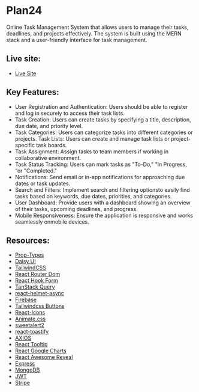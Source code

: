 # Plan24

Online Task Management System that allows users to manage their tasks, deadlines, and projects effectively. The system is built using the MERN stack and a user-friendly interface for task management.

## Live site:

- [Live Site](https://plan24.netlify.app)

## Key Features:

- User Registration and Authentication: Users should be able to register and log in securely to access their task lists.
- Task Creation: Users can create tasks by specifying a title, description, due date, and priority level.
- Task Categories: Users can categorize tasks into different categories or projects. Task Lists: Users can create and manage task lists or project-specific task boards.
- Task Assignment: Assign tasks to team members if working in collaborative environment.
- Task Status Tracking: Users can mark tasks as "To-Do," "In Progress, “or "Completed."
- Notifications: Send email or in-app notifications for approaching due dates or task updates.
- Search and Filters: Implement search and filtering optionsto easily find tasks based on keywords, due dates, priorities, and categories.
- User Dashboard: Provide users with a dashboard showing an overview of their tasks, upcoming deadlines, and progress.
- Mobile Responsiveness: Ensure the application is responsive and works seamlessly onmobile devices.

## Resources:

- [Prop-Types](https://www.npmjs.com/package/prop-types)
- [Daisy UI](https://daisyui.com/)
- [TailwindCSS](https://tailwindcss.com/)
- [React Router Dom](https://reactrouter.com/en/main)
- [React Hook Form](https://react-hook-form.com/)
- [TanStack Query](https://www.npmjs.com/package/@tanstack/react-query)
- [react-helmet-async](https://www.npmjs.com/package/react-helmet-async)
- [Firebase](https://console.firebase.google.com)
- [Tailwindcss Buttons](https://devdojo.com/tailwindcss/buttons)
- [React-Icons](https://react-icons.github.io/react-icons/)
- [Animate.css](https://animate.style/)
- [sweetalert2](https://sweetalert2.github.io/#download)
- [react-toastify](https://www.npmjs.com/package/react-toastify)
- [AXIOS](https://axios-http.com/docs/intro)
- [React Tooltip](https://react-tooltip.com)
- [React Google Charts](https://www.react-google-charts.com)
- [React Awesome Reveal](https://www.npmjs.com/package/react-awesome-reveal)
- [Express](https://expressjs.com)
- [MongoDB](https://cloud.mongodb.com)
- [JWT](https://jwt.io/libraries?language=Node.js)
- [Stripe](https://docs.stripe.com/checkout/quickstart?client=react&lang=node)
